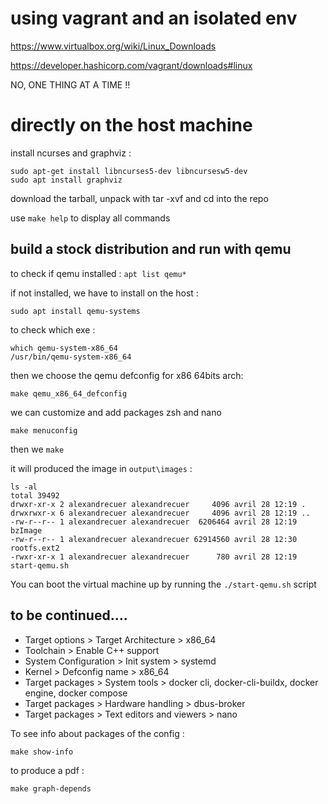 # using vagrant and an isolated env

https://www.virtualbox.org/wiki/Linux_Downloads

https://developer.hashicorp.com/vagrant/downloads#linux

NO, ONE THING AT A TIME !!

# directly on the host machine

install ncurses and graphviz : 
```
sudo apt-get install libncurses5-dev libncursesw5-dev
sudo apt install graphviz
```

download the tarball, unpack with tar -xvf and cd into the repo

use `make help` to display all commands

## build a stock distribution and run with qemu

to check if qemu installed : `apt list qemu*`

if not installed, we have to install on the host : 

```
sudo apt install qemu-systems
```
to check which exe :
```
which qemu-system-x86_64
/usr/bin/qemu-system-x86_64
```

then we choose the qemu defconfig for x86 64bits arch:
```
make qemu_x86_64_defconfig
```

we can customize and add packages zsh and nano

```
make menuconfig
```
then we `make`

it will produced the image in `output\images` :

```
ls -al
total 39492
drwxr-xr-x 2 alexandrecuer alexandrecuer     4096 avril 28 12:19 .
drwxrwxr-x 6 alexandrecuer alexandrecuer     4096 avril 28 12:19 ..
-rw-r--r-- 1 alexandrecuer alexandrecuer  6206464 avril 28 12:19 bzImage
-rw-r--r-- 1 alexandrecuer alexandrecuer 62914560 avril 28 12:30 rootfs.ext2
-rwxr-xr-x 1 alexandrecuer alexandrecuer      780 avril 28 12:19 start-qemu.sh
```

You can boot the virtual machine up by running the `./start-qemu.sh` script 

## to be continued....

- Target options > Target Architecture > x86_64
- Toolchain > Enable C++ support
- System Configuration > Init system > systemd
- Kernel > Defconfig name > x86_64
- Target packages > System tools > docker cli, docker-cli-buildx, docker engine, docker compose
- Target packages > Hardware handling > dbus-broker
- Target packages > Text editors and viewers > nano

To see info about packages of the config :
```
make show-info
```
to produce a pdf :

```
make graph-depends
```


